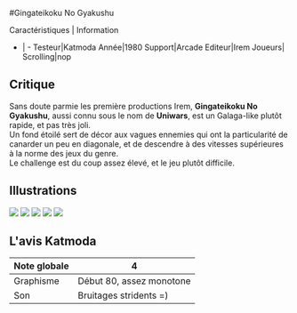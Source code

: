 #Gingateikoku No Gyakushu

Caractéristiques | Information
- | -
Testeur|Katmoda
Année|1980
Support|Arcade
Editeur|Irem
Joueurs|
Scrolling|nop

## Critique
Sans doute parmie les première productions Irem, <b>Gingateikoku No Gyakushu</b>, aussi connu sous le nom de <b>Uniwars</b>, est un Galaga-like plutôt rapide, et pas très joli.<br/>Un fond étoilé sert de décor aux vagues ennemies qui ont la particularité de canarder un peu en diagonale, et de descendre à des vitesses supérieures à la norme des jeux du genre.<br/>Le challenge est du coup assez élevé, et le jeu plutôt difficile.

## Illustrations
![](http://www.shmup.com/images/thumbs/gteikob2.jpg)
![](http://www.shmup.com/images/thumbs/)
![](http://www.shmup.com/images/thumbs/)
![](http://www.shmup.com/images/thumbs/)
![](http://www.shmup.com/images/thumbs/)

## L'avis Katmoda
Note globale|4
-|-
Graphisme|Début 80, assez monotone
Son|Bruitages stridents =)
